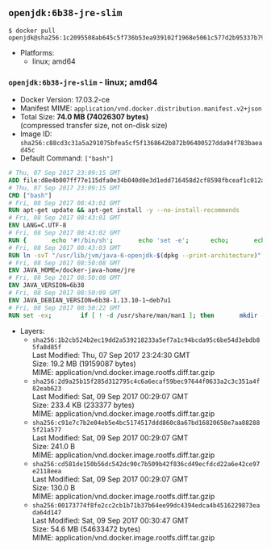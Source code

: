 ## `openjdk:6b38-jre-slim`

```console
$ docker pull openjdk@sha256:1c2095508ab645c5f736b53ea939102f1968e5061c577d2b95337b791ecc628b
```

-	Platforms:
	-	linux; amd64

### `openjdk:6b38-jre-slim` - linux; amd64

-	Docker Version: 17.03.2-ce
-	Manifest MIME: `application/vnd.docker.distribution.manifest.v2+json`
-	Total Size: **74.0 MB (74026307 bytes)**  
	(compressed transfer size, not on-disk size)
-	Image ID: `sha256:c88cd3c31a5a291075bfea5cf5f1368642b872b96400527dda94f783baead45c`
-	Default Command: `["bash"]`

```dockerfile
# Thu, 07 Sep 2017 23:09:15 GMT
ADD file:d8e4b007ff77e115dfa0e34b040d0e3d1edd716458d2cf8598fbceaf1c012a5a in / 
# Thu, 07 Sep 2017 23:09:15 GMT
CMD ["bash"]
# Fri, 08 Sep 2017 08:43:01 GMT
RUN apt-get update && apt-get install -y --no-install-recommends 		bzip2 		unzip 		xz-utils 	&& rm -rf /var/lib/apt/lists/*
# Fri, 08 Sep 2017 08:43:01 GMT
ENV LANG=C.UTF-8
# Fri, 08 Sep 2017 08:43:02 GMT
RUN { 		echo '#!/bin/sh'; 		echo 'set -e'; 		echo; 		echo 'dirname "$(dirname "$(readlink -f "$(which javac || which java)")")"'; 	} > /usr/local/bin/docker-java-home 	&& chmod +x /usr/local/bin/docker-java-home
# Fri, 08 Sep 2017 08:43:03 GMT
RUN ln -svT "/usr/lib/jvm/java-6-openjdk-$(dpkg --print-architecture)" /docker-java-home
# Fri, 08 Sep 2017 08:50:08 GMT
ENV JAVA_HOME=/docker-java-home/jre
# Fri, 08 Sep 2017 08:50:08 GMT
ENV JAVA_VERSION=6b38
# Fri, 08 Sep 2017 08:50:09 GMT
ENV JAVA_DEBIAN_VERSION=6b38-1.13.10-1~deb7u1
# Fri, 08 Sep 2017 08:50:22 GMT
RUN set -ex; 		if [ ! -d /usr/share/man/man1 ]; then 		mkdir -p /usr/share/man/man1; 	fi; 		apt-get update; 	apt-get install -y 		openjdk-6-jre-headless="$JAVA_DEBIAN_VERSION" 	; 	rm -rf /var/lib/apt/lists/*; 		[ "$(readlink -f "$JAVA_HOME")" = "$(docker-java-home)" ]; 		update-alternatives --get-selections | awk -v home="$(readlink -f "$JAVA_HOME")" 'index($3, home) == 1 { $2 = "manual"; print | "update-alternatives --set-selections" }'; 	update-alternatives --query java | grep -q 'Status: manual'
```

-	Layers:
	-	`sha256:1b2cb524b2ec19dd2a539218233a5ef7a1c94bcda95c6be54d3ebdb85fa8d85f`  
		Last Modified: Thu, 07 Sep 2017 23:24:30 GMT  
		Size: 19.2 MB (19159087 bytes)  
		MIME: application/vnd.docker.image.rootfs.diff.tar.gzip
	-	`sha256:2d9a25b15f285d312795c4c6a6ecaf59bec97644f0633a2c3c351a4f82eab623`  
		Last Modified: Sat, 09 Sep 2017 00:29:07 GMT  
		Size: 233.4 KB (233377 bytes)  
		MIME: application/vnd.docker.image.rootfs.diff.tar.gzip
	-	`sha256:c91e7c7b2e04eb5e4bc5174517ddd860c8a67bd16820658e7aa882885f21a577`  
		Last Modified: Sat, 09 Sep 2017 00:29:07 GMT  
		Size: 241.0 B  
		MIME: application/vnd.docker.image.rootfs.diff.tar.gzip
	-	`sha256:cd581de150b56dc542dc90c7b509b42f836cd49ecfdcd22a6e42ce97e2118eea`  
		Last Modified: Sat, 09 Sep 2017 00:29:07 GMT  
		Size: 130.0 B  
		MIME: application/vnd.docker.image.rootfs.diff.tar.gzip
	-	`sha256:00173774f8fe2cc2cb1b71b37b64ee99dc4394edca4b4516229873eada64d147`  
		Last Modified: Sat, 09 Sep 2017 00:30:47 GMT  
		Size: 54.6 MB (54633472 bytes)  
		MIME: application/vnd.docker.image.rootfs.diff.tar.gzip
